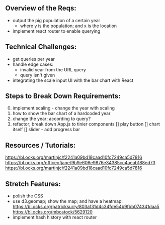 ## Overview of the Reqs: 

- output the pig population of a certain year
    - where y is the population; and x is the location
- implement react router to enable querying 

## Technical Challenges:
- get queries per year
- handle edge cases:
    -  invalid year from the URL query
    - query isn't given
- integrating the scale input UI with the bar chart with React


## Steps to Break Down Requirements:

0. implement scaling - change the year with scaling
1. how to show the bar chart of a hardcoded year 
2. change the year; according to query?
3. refactor; break down App.js to tinier components
    [] play button
    [] chart itself
    [] slider
        - add progress bar
    

## Resources / Tutorials:
https://bl.ocks.org/martinjc/f2241a09bd18caad10fc7249ca5d7816
https://bl.ocks.org/officeofjane/9b9e606e9876e34385cc4aeab188ed73
https://bl.ocks.org/martinjc/f2241a09bd18caad10fc7249ca5d7816

## Stretch Features:
- polish the CSS
- use d3.geomap; show the map; and have a heatmap:
https://bl.ocks.org/patricksurry/803a131d4c34fde54b9fbb074341daa5
https://bl.ocks.org/mbostock/5629120
- implement hash history with react router


